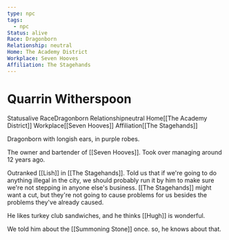 ```yaml
---
type: npc
tags:
  - npc
Status: alive
Race: Dragonborn
Relationship: neutral
Home: The Academy District
Workplace: Seven Hooves
Affiliation: The Stagehands
---
```


# Quarrin Witherspoon
<span class="dataview inline-field"><span class="inline-field-key">Status</span><span class="inline-field-value">alive</span></span>
<span class="dataview inline-field"><span class="inline-field-key">Race</span><span class="inline-field-value">Dragonborn</span></span>
<span class="dataview inline-field"><span class="inline-field-key">Relationship</span><span class="inline-field-value">neutral</span></span>
<span class="dataview inline-field"><span class="inline-field-key">Home</span><span class="inline-field-value">[[The Academy District]]</span></span>
<span class="dataview inline-field"><span class="inline-field-key">Workplace</span><span class="inline-field-value">[[Seven Hooves]]</span></span>
<span class="dataview inline-field"><span class="inline-field-key">Affiliation</span><span class="inline-field-value">[[The Stagehands]]</span></span>

Dragonborn with longish ears, in purple robes.

The owner and bartender of [[Seven Hooves]]. Took over managing around 12 years ago.

Outranked [[Lish]] in [[The Stagehands]]. Told us that if we're going to do anything illegal in the city, we should probably run it by him to make sure we're not stepping in anyone else's business. [[The Stagehands]] might want a cut, but they're not going to cause problems for us besides the problems they've already caused.

He likes turkey club sandwiches, and he thinks [[Hugh]] is wonderful. 

We told him about the [[Summoning Stone]] once. so, he knows about that. 


